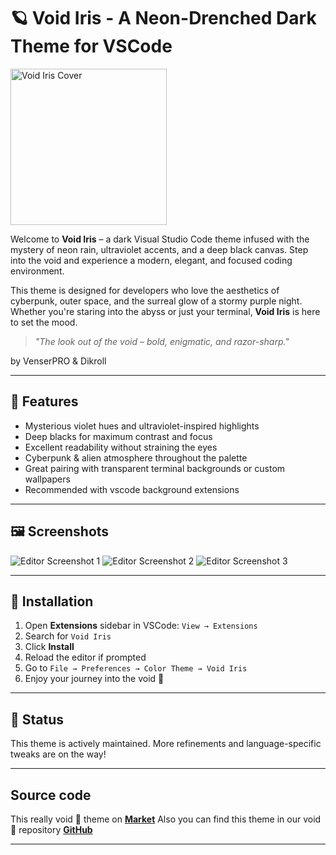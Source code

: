 # 🪐 Void Iris - A Neon-Drenched Dark Theme for VSCode

<img src="https://github.com/user-attachments/assets/05274799-0c66-431f-86eb-e616a2688ecc" alt="Void Iris Cover" width="250"/>

Welcome to **Void Iris** – a dark Visual Studio Code theme infused with the mystery of neon rain, ultraviolet accents, and a deep black canvas. Step into the void and experience a modern, elegant, and focused coding environment.

This theme is designed for developers who love the aesthetics of cyberpunk, outer space, and the surreal glow of a stormy purple night. Whether you're staring into the abyss or just your terminal, **Void Iris** is here to set the mood.

> _"The look out of the void – bold, enigmatic, and razor-sharp."_

by VenserPRO & Dikroll

---

## 🎨 Features

- Mysterious violet hues and ultraviolet-inspired highlights
- Deep blacks for maximum contrast and focus
- Excellent readability without straining the eyes
- Cyberpunk & alien atmosphere throughout the palette
- Great pairing with transparent terminal backgrounds or custom wallpapers
- Recommended with vscode background extensions

---

## 🖼 Screenshots

![Editor Screenshot 1](https://github.com/user-attachments/assets/a72b0809-05aa-4550-9e24-25ad4e43c6dd)
![Editor Screenshot 2](https://github.com/user-attachments/assets/5f67f197-c89b-49fd-beb6-a06a36a786fd)
![Editor Screenshot 3](https://github.com/user-attachments/assets/8a27b88a-9779-4603-8a84-492011157f0b)

---

## 🚀 Installation

1. Open **Extensions** sidebar in VSCode: `View → Extensions`
2. Search for `Void Iris`
3. Click **Install**
4. Reload the editor if prompted
5. Go to `File → Preferences → Color Theme → Void Iris`
6. Enjoy your journey into the void 🌌

---

## 🧪 Status

This theme is actively maintained. More refinements and language-specific tweaks are on the way!

---

## Source code

This really void 🌌 theme on [**Market**](https://marketplace.visualstudio.com/items?itemName=Dikroll.void-iris-theme)
Also you can find this theme in our void 🌌 repository [**GitHub**](https://github.com/Dikroll/Void-Iris.git)

---
